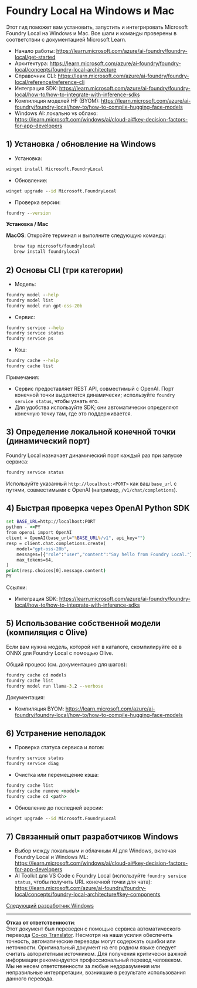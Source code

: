 <!--
CO_OP_TRANSLATOR_METADATA:
{
  "original_hash": "ba4a0e432e3b6bfed9026383b0b56cf4",
  "translation_date": "2025-10-02T11:04:08+00:00",
  "source_file": "Module07/foundrylocal.md",
  "language_code": "ru"
}
-->
# Foundry Local на Windows и Mac

Этот гид поможет вам установить, запустить и интегрировать Microsoft Foundry Local на Windows и Mac. Все шаги и команды проверены в соответствии с документацией Microsoft Learn.

- Начало работы: https://learn.microsoft.com/azure/ai-foundry/foundry-local/get-started
- Архитектура: https://learn.microsoft.com/azure/ai-foundry/foundry-local/concepts/foundry-local-architecture
- Справочник CLI: https://learn.microsoft.com/azure/ai-foundry/foundry-local/reference/reference-cli
- Интеграция SDK: https://learn.microsoft.com/azure/ai-foundry/foundry-local/how-to/how-to-integrate-with-inference-sdks
- Компиляция моделей HF (BYOM): https://learn.microsoft.com/azure/ai-foundry/foundry-local/how-to/how-to-compile-hugging-face-models
- Windows AI: локально vs облако: https://learn.microsoft.com/windows/ai/cloud-ai#key-decision-factors-for-app-developers

## 1) Установка / обновление на Windows

- Установка:
```cmd
winget install Microsoft.FoundryLocal
```
- Обновление:
```cmd
winget upgrade --id Microsoft.FoundryLocal
```
- Проверка версии:
```cmd
foundry --version
```
     
**Установка / Mac**

**MacOS**: 
Откройте терминал и выполните следующую команду:
```bash
   brew tap microsoft/foundrylocal
   brew install foundrylocal
```

## 2) Основы CLI (три категории)

- Модель:
```cmd
foundry model --help
foundry model list
foundry model run gpt-oss-20b
```
- Сервис:
```cmd
foundry service --help
foundry service status
foundry service ps
```
- Кэш:
```cmd
foundry cache --help
foundry cache list
```

Примечания:
- Сервис предоставляет REST API, совместимый с OpenAI. Порт конечной точки выделяется динамически; используйте `foundry service status`, чтобы узнать его.
- Для удобства используйте SDK; они автоматически определяют конечную точку там, где это поддерживается.

## 3) Определение локальной конечной точки (динамический порт)

Foundry Local назначает динамический порт каждый раз при запуске сервиса:
```cmd
foundry service status
```
Используйте указанный `http://localhost:<PORT>` как ваш `base_url` с путями, совместимыми с OpenAI (например, `/v1/chat/completions`).

## 4) Быстрая проверка через OpenAI Python SDK

```cmd
set BASE_URL=http://localhost:PORT
python - <<PY
from openai import OpenAI
client = OpenAI(base_url="%BASE_URL%/v1", api_key="")
resp = client.chat.completions.create(
    model="gpt-oss-20b",
    messages=[{"role":"user","content":"Say hello from Foundry Local."}],
    max_tokens=64,
)
print(resp.choices[0].message.content)
PY
```
Ссылки:
- Интеграция SDK: https://learn.microsoft.com/azure/ai-foundry/foundry-local/how-to/how-to-integrate-with-inference-sdks

## 5) Использование собственной модели (компиляция с Olive)

Если вам нужна модель, которой нет в каталоге, скомпилируйте её в ONNX для Foundry Local с помощью Olive.

Общий процесс (см. документацию для шагов):
```cmd
foundry cache cd models
foundry cache list
foundry model run llama-3.2 --verbose
```
Документация:
- Компиляция BYOM: https://learn.microsoft.com/azure/ai-foundry/foundry-local/how-to/how-to-compile-hugging-face-models

## 6) Устранение неполадок

- Проверка статуса сервиса и логов:
```cmd
foundry service status
foundry service diag
```
- Очистка или перемещение кэша:
```cmd
foundry cache list
foundry cache remove <model>
foundry cache cd <path>
```
- Обновление до последней версии:
```cmd
winget upgrade --id Microsoft.FoundryLocal
```

## 7) Связанный опыт разработчиков Windows

- Выбор между локальным и облачным AI для Windows, включая Foundry Local и Windows ML:
  https://learn.microsoft.com/windows/ai/cloud-ai#key-decision-factors-for-app-developers
- AI Toolkit для VS Code с Foundry Local (используйте `foundry service status`, чтобы получить URL конечной точки для чата):
  https://learn.microsoft.com/azure/ai-foundry/foundry-local/concepts/foundry-local-architecture#key-components

[Следующий разработчик Windows](./windowdeveloper.md)

---

**Отказ от ответственности**:  
Этот документ был переведен с помощью сервиса автоматического перевода [Co-op Translator](https://github.com/Azure/co-op-translator). Несмотря на наши усилия обеспечить точность, автоматические переводы могут содержать ошибки или неточности. Оригинальный документ на его родном языке следует считать авторитетным источником. Для получения критически важной информации рекомендуется профессиональный перевод человеком. Мы не несем ответственности за любые недоразумения или неправильные интерпретации, возникшие в результате использования данного перевода.